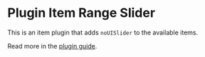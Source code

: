 # Plugin Item Range Slider

This is an item plugin that adds `noUISlider` to the available items.

Read more in the [plugin guide](../../../docs/guide/PLUGINS.md).
